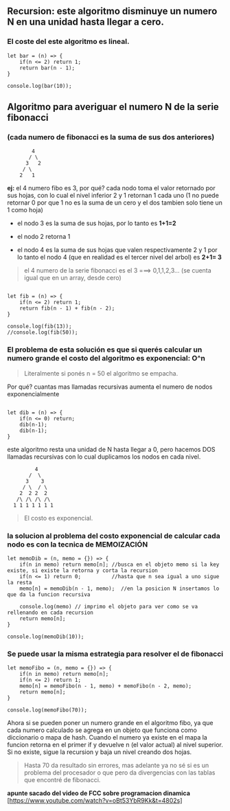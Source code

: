 
## Recursion: este algoritmo disminuye un numero N en una unidad hasta llegar a cero. 

### El coste del este algoritmo es lineal.


```
let bar = (n) => {
    if(n <= 2) return 1;
    return bar(n - 1);
}

console.log(bar(10));

```



## Algoritmo para averiguar el numero N de la serie fibonacci 
### (cada numero de fibonacci es la suma de sus dos anteriores)

```
        4
       / \
      3   2
     / \
    2   1
```

**ej:** el 4 numero fibo es 3, por qué? cada nodo toma el valor retornado por sus hojas, con lo cual el nivel inferior
2 y 1 retornan 1 cada uno (1 no puede retornar 0 por que 1 no es la suma de un cero y el dos tambien solo tiene un 1 como hoja)

- el nodo 3 es la suma de sus hojas, por lo tanto es **1+1=2**

- el nodo 2 retorna 1

- el nodo 4 es la suma de sus hojas que valen respectivamente 2 y 1 por lo tanto el nodo 4 
(que en realidad es el tercer nivel del arbol) es **2+1= 3**

>el 4 numero de la serie fibonacci es el 3  ===> 0,1,1,2,3... (se cuenta igual que en un array, desde cero)


```

let fib = (n) => {
    if(n <= 2) return 1;
    return fib(n - 1) + fib(n - 2);
}

console.log(fib(13));
//console.log(fib(50));
```


### El problema de esta solución es que si querés calcular un numero grande el costo del algoritmo es exponencial: O^n

>Literalmente si ponés n = 50 el algoritmo se empacha.

Por qué? cuantas mas llamadas recursivas aumenta el numero de nodos exponencialmente

```

let dib = (n) => {
    if(n <= 0) return;
    dib(n-1);
    dib(n-1); 
}

```

este algoritmo resta una unidad de N hasta llegar a 0, pero hacemos DOS llamadas recursivas 
con lo cual duplicamos los nodos en cada nivel.

```
         4
       /  \
      3    3
     / \  / \
    2  2 2  2
   /\ /\ /\ /\
  1 1 1 1 1 1 1
```

>El costo es exponencial.



### la solucion al problema del costo exponencial de calcular cada nodo es con la tecnica de MEMOIZACIÓN


```
let memoDib = (n, memo = {}) => {
    if(n in memo) return memo[n]; //busca en el objeto memo si la key existe, si existe la retorna y corta la recursion
    if(n <= 1) return 0;          //hasta que n sea igual a uno sigue la resta
    memo[n] = memoDib(n - 1, memo);  //en la posicion N insertamos lo que da la funcion recursiva
   
    console.log(memo) // imprimo el objeto para ver como se va rellenando en cada recursion  
    return memo[n];
}

console.log(memoDib(10));
```

### Se puede usar la misma estrategia para resolver el de fibonacci

```
let memoFibo = (n, memo = {}) => {
    if(n in memo) return memo[n];
    if(n <= 2) return 1;
    memo[n] = memoFibo(n - 1, memo) + memoFibo(n - 2, memo);
    return memo[n];
}

console.log(memoFibo(70));
```

Ahora si se pueden poner un numero grande en el algoritmo fibo, ya que cada numero calculado se agrega en un objeto que funciona 
como diccionario o mapa de hash. Cuando el numero ya existe en el mapa la funcion retorna en el primer if y
devuelve n (el valor actual) al nivel superior. Si no existe, sigue la recursion y baja un nivel creando dos hojas.

>Hasta 70 da resultado sin errores, mas adelante ya no sé si es un problema del procesador o que pero da divergencias 
con las tablas que encontré de fibonacci.



**apunte sacado del video de FCC sobre programacion dinamica** [https://www.youtube.com/watch?v=oBt53YbR9Kk&t=4802s]

